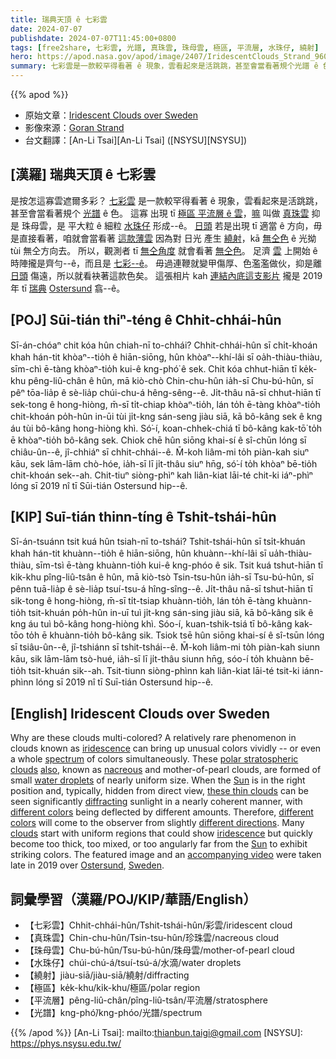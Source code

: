 ```yaml
---
title: 瑞典天頂 ê 七彩雲
date: 2024-07-07
publishdate: 2024-07-07T11:45:00+0800
tags: [free2share, 七彩雲, 光譜, 真珠雲, 珠母雲, 極區, 平流層, 水珠仔, 繞射]
hero: https://apod.nasa.gov/apod/image/2407/IridescentClouds_Strand_960.jpg
summary: 七彩雲是一款較罕得看著 ê 現象，雲看起來是活跳跳，甚至會當看著規个光譜 ê 色。
---
```


{{% apod %}}

- 原始文章：[Iridescent Clouds over Sweden](https://apod.nasa.gov/apod/ap240707.html)
- 影像來源：[Goran Strand](http://www.astrofotografen.se/)
- 台文翻譯：[An-Li Tsai][An-Li Tsai] ([NSYSU][NSYSU])

## [漢羅] 瑞典天頂 ê 七彩雲
是按怎這寡雲遮爾多彩？
[七彩雲][iridescence] 是一款較罕得看著 ê 現象，雲看起來是活跳跳，甚至會當看著規个 [光譜][spectrum] ê 色。
這寡 出現 tī [極區 平流層 ê 雲][polar stratospheric clouds]，[嘛][also] 叫做 [真珠雲][nacreous] 抑是 珠母雲，是 平大粒 ê 細粒 [水珠仔][water droplets] 形成--ê。
[日頭][Sun 1] 若是出現 tī 適當 ê 方向，毋是直接看著，咱就會當看著 [這款薄雲][these thin clouds] 因為對 日光 產生 [繞射][diffracting]，kā [無仝色][different colors 1] ê 光拗 tùi 無仝方向去。
所以，觀測者 tī [無仝角度][different directions] 就會看著 [無仝色][different colors 2]。
足濟 [雲][clouds] 上開始 ê 時陣攏是齊勻--ê，而且是 [七彩--ê][iridescence]。
毋過連鞭就變甲傷厚、色濫濫做伙，抑是離 [日頭][Sun 2] 傷遠，所以就看袂著這款色矣。
這張相片 kah [連結內底這支影片][accompanying video] 攏是 2019 年 tī [瑞典][Sweden] [Ostersund][Ostersund] 翕--ê。

## [POJ] Sūi-tián thiⁿ-téng ê Chhit-chhái-hûn
Sī-án-chóaⁿ chit kóa hûn chiah-nī to-chhái?
Chhit-chhái-hûn sī chi̍t-khoán khah hán-tit khòaⁿ--tio̍h ê hiān-siōng, hûn khòaⁿ--khí-lâi sī oa̍h-thiàu-thiàu, sīm-chì ē-tàng khòaⁿ-tio̍h kui-ê kng-phó͘ ê sek.
Chit kóa chhut-hiān tī ke̍k-khu pêng-liû-chân ê hûn, mā kiò-chò Chin-chu-hûn ia̍h-sī Chu-bú-hûn, sī pêⁿ tōa-lia̍p ê sè-lia̍p chúi-chu-á hêng-sêng--ê.
Ji̍t-thâu nā-sī chhut-hiān tī sek-tong ê hong-hiòng, m̄-sī ti̍t-chiap khòaⁿ-tio̍h, lán to̍h ē-tàng khòaⁿ-tio̍h chit-khoán po̍h-hûn in-ūi tùi ji̍t-kng sán-seng jiàu siā, kā bô-kâng sek ê kng áu tùi bô-kâng hong-hiòng khì.
Só͘-í, koan-chhek-chiá tī bô-kâng kak-tō͘ to̍h ē khòaⁿ-tio̍h bô-kâng sek.
Chiok chē hûn siōng khai-sí ê sî-chūn lóng sī chiâu-ûn--ê, jî-chhiáⁿ sī chhit-chhái--ê.
M̄-koh liâm-mi to̍h piàn-kah siuⁿ kāu, sek lām-lām chò-hóe, ia̍h-sī lī ji̍t-thâu siuⁿ hn̄g, só͘-í to̍h khòaⁿ bē-tio̍h chit-khoán sek--ah.
Chit-tiuⁿ siòng-phìⁿ kah liân-kiat lāi-té chit-ki iáⁿ-phìⁿ lóng sī 2019 nî tī Sūi-tián Ostersund hip--ê.

## [KIP] Suī-tián thinn-tíng ê Tshit-tshái-hûn
Sī-án-tsuánn tsit kuá hûn tsiah-nī to-tshái?
Tshit-tshái-hûn sī tsi̍t-khuán khah hán-tit khuànn--tio̍h ê hiān-siōng, hûn khuànn--khí-lâi sī ua̍h-thiàu-thiàu, sīm-tsì ē-tàng khuànn-tio̍h kui-ê kng-phóo ê sik.
Tsit kuá tshut-hiān tī ki̍k-khu pîng-liû-tsân ê hûn, mā kiò-tsò Tsin-tsu-hûn ia̍h-sī Tsu-bú-hûn, sī pênn tuā-lia̍p ê sè-lia̍p tsuí-tsu-á hîng-sîng--ê.
Ji̍t-thâu nā-sī tshut-hiān tī sik-tong ê hong-hiòng, m̄-sī ti̍t-tsiap khuànn-tio̍h, lán to̍h ē-tàng khuànn-tio̍h tsit-khuán po̍h-hûn in-uī tuì ji̍t-kng sán-sing jiàu siā, kā bô-kâng sik ê kng áu tuì bô-kâng hong-hiòng khì.
Sóo-í, kuan-tshik-tsiá tī bô-kâng kak-tōo to̍h ē khuànn-tio̍h bô-kâng sik.
Tsiok tsē hûn siōng khai-sí ê sî-tsūn lóng sī tsiâu-ûn--ê, jî-tshiánn sī tshit-tshái--ê.
M̄-koh liâm-mi to̍h piàn-kah siunn kāu, sik lām-lām tsò-hué, ia̍h-sī lī ji̍t-thâu siunn hn̄g, sóo-í to̍h khuànn bē-tio̍h tsit-khuán sik--ah.
Tsit-tiunn siòng-phìnn kah liân-kiat lāi-té tsit-ki iánn-phìnn lóng sī 2019 nî tī Suī-tián Ostersund hip--ê.

## [English] Iridescent Clouds over Sweden
Why are these clouds multi-colored?
A relatively rare phenomenon in clouds known as [iridescence][iridescence] can bring up unusual colors vividly -- or even a whole [spectrum][spectrum] of colors simultaneously.
These [polar stratospheric clouds][polar stratospheric clouds] [also][also], known as [nacreous][nacreous] and mother-of-pearl clouds, are formed of small [water droplets][water droplets] of nearly uniform size.
When the [Sun][Sun 1] is in the right position and, typically, hidden from direct view, [these thin clouds][these thin clouds] can be seen significantly [diffracting][diffracting] sunlight in a nearly coherent manner, with [different colors][different colors 1] being deflected by different amounts.
Therefore, [different colors][different colors 2] will come to the observer from slightly [different directions][different directions].
Many [clouds][clouds] start with uniform regions that could show [iridescence][iridescence] but quickly become too thick, too mixed, or too angularly far from the [Sun][Sun 2] to exhibit striking colors.
The featured image and an [accompanying video][accompanying video] were taken late in 2019 over [Ostersund][Ostersund], [Sweden][Sweden].

## 詞彙學習（漢羅/POJ/KIP/華語/English）
- 【七彩雲】Chhit-chhái-hûn/Tshit-tshái-hûn/彩雲/iridescent cloud
- 【真珠雲】Chin-chu-hûn/Tsin-tsu-hûn/珍珠雲/nacreous cloud
- 【珠母雲】Chu-bú-hûn/Tsu-bú-hûn/珠母雲/mother-of-pearl cloud
- 【水珠仔】chúi-chú-á/tsuí-tsú-á/水滴/water droplets
- 【繞射】jiàu-siā/jiàu-siā/繞射/diffracting
- 【極區】ke̍k-khu/ki̍k-khu/極區/polar region
- 【平流層】pêng-liû-chân/pîng-liû-tsân/平流層/stratosphere
- 【光譜】kng-phó͘/kng-phóo/光譜/spectrum

{{% /apod %}}
[An-Li Tsai]: mailto:thianbun.taigi@gmail.com
[NSYSU]: https://phys.nsysu.edu.tw/

[copyright]: https://apod.nasa.gov/apod/fap/lib/about_apod.html#srapply
[License3]: https://creativecommons.org/licenses/by/3.0/
[License2]:https://creativecommons.org/licenses/by-nc-nd/2.0/

[iridescence]:https://en.wikipedia.org/wiki/Cloud_iridescence
[spectrum]:https://science.nasa.gov/ems/01_intro/
[polar stratospheric clouds]:https://en.wikipedia.org/wiki/Polar_stratospheric_cloud
[also]:https://en.wikipedia.org/wiki/Cloud_iridescence
[nacreous]:https://apod.nasa.gov/apod/ap200110.html
[water droplets]:https://www.atoptics.co.uk/droplets/clouds.htm
[Sun 1]:https://science.nasa.gov/sun/
[these thin clouds]:http://cimss.ssec.wisc.edu/wxwise/class/iredsnce.html
[diffracting]:http://www.exploratorium.edu/snacks/diffraction/index.html
[different colors 1]:https://youtu.be/VljrlBkJUl0
[different colors 2]:https://en.wikipedia.org/wiki/Iridescence
[different directions]:http://www.kaushik.net/avinash/wp-content/uploads/2010/02/many_different_directions.jpg
[clouds]:https://scijinks.gov/rainbow-clouds/
[iridescence]:https://apod.nasa.gov/apod/ap140708.html
[Sun 2]:https://solarsystem.nasa.gov/solar-system/sun/in-depth/
[accompanying video]:https://youtu.be/VljrlBkJUl0
[Ostersund]:https://www.youtube.com/watch?v=E0z1BqhtyLA
[Sweden]:https://en.wikipedia.org/wiki/Sweden
